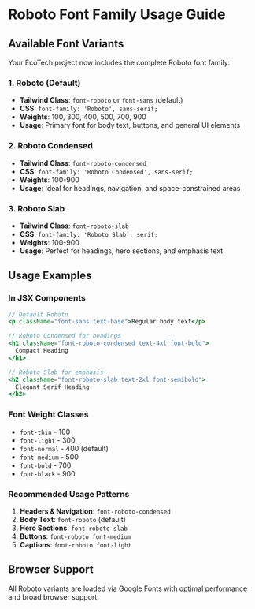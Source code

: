 # Roboto Font Family Usage Guide

## Available Font Variants

Your EcoTech project now includes the complete Roboto font family:

### 1. Roboto (Default)
- **Tailwind Class**: `font-roboto` or `font-sans` (default)
- **CSS**: `font-family: 'Roboto', sans-serif;`
- **Weights**: 100, 300, 400, 500, 700, 900
- **Usage**: Primary font for body text, buttons, and general UI elements

### 2. Roboto Condensed
- **Tailwind Class**: `font-roboto-condensed`
- **CSS**: `font-family: 'Roboto Condensed', sans-serif;`
- **Weights**: 100-900
- **Usage**: Ideal for headings, navigation, and space-constrained areas

### 3. Roboto Slab
- **Tailwind Class**: `font-roboto-slab`
- **CSS**: `font-family: 'Roboto Slab', serif;`
- **Weights**: 100-900
- **Usage**: Perfect for headings, hero sections, and emphasis text

## Usage Examples

### In JSX Components
```jsx
// Default Roboto
<p className="font-sans text-base">Regular body text</p>

// Roboto Condensed for headings
<h1 className="font-roboto-condensed text-4xl font-bold">
  Compact Heading
</h1>

// Roboto Slab for emphasis
<h2 className="font-roboto-slab text-2xl font-semibold">
  Elegant Serif Heading
</h2>
```

### Font Weight Classes
- `font-thin` - 100
- `font-light` - 300
- `font-normal` - 400 (default)
- `font-medium` - 500
- `font-bold` - 700
- `font-black` - 900

### Recommended Usage Patterns

1. **Headers & Navigation**: `font-roboto-condensed`
2. **Body Text**: `font-roboto` (default)
3. **Hero Sections**: `font-roboto-slab`
4. **Buttons**: `font-roboto font-medium`
5. **Captions**: `font-roboto font-light`

## Browser Support
All Roboto variants are loaded via Google Fonts with optimal performance and broad browser support. 